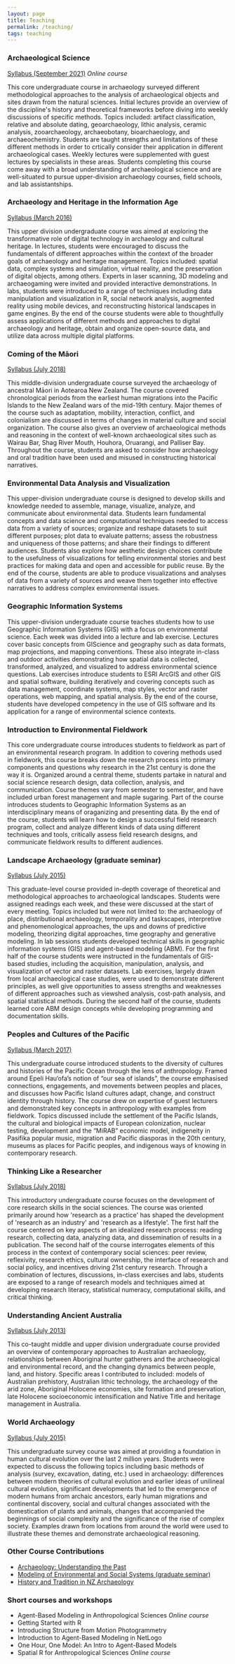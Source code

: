 ```yaml
---
layout: page
title: Teaching
permalink: /teaching/
tags: teaching
---
```


### Archaeological Science
[Syllabus (September 2021)](http://b-davies.github.io/syllabi/anth2030.pdf)
*Online course*

This core undergraduate course in archaeology surveyed different methodological approaches to the analysis of archaeological objects and sites drawn from the natural sciences. Initial lectures provide an overview of the discipline's history and theoretical frameworks before diving into weekly discussions of specific methods. Topics included: artifact classification, relative and absolute dating, geoarchaeology, lithic analysis, ceramic analysis, zooarchaeology, archaeobotany, bioarchaeology, and archaeochemistry. Students are taught strengths and limitations of these different methods in order to crtically consider their application in different archaeological cases. Weekly lectures were supplemented with guest lectures by specialists in these areas. Students completing this course come away with a broad understanding of archaeological science and are well-situated to pursue upper-division archaeology courses, field schools, and lab assistantships.


### Archaeology and Heritage in the Information Age
[Syllabus (March 2016)](http://b-davies.github.io/syllabi/anthro370.pdf)

This upper division undergraduate course was aimed at exploring the transformative role of digital technology in archaeology and cultural heritage. In lectures, students were encouraged to discuss the fundamentals of different approaches within the context of the broader goals of archaeology and heritage management. Topics included: spatial data, complex systems and simulation, virtual reality, and the preservation of digital objects, among others. Experts in laser scanning, 3D modeling and archaeogaming were invited and provided interactive demonstrations. In labs, students were introduced to a range of techniques including data manipulation and visualization in R, social network analysis, augmented reality using mobile devices, and reconstructing historical landscapes in game engines. By the end of the course students were able to thoughtfully assess applications of different methods and approaches to digital archaeology and heritage, obtain and organize open-source data, and utilize data across multiple digital platforms.

### Coming of the Māori
[Syllabus (July 2018)](http://b-davies.github.io/syllabi/anthro207.pdf)

This middle-division undergraduate course surveyed the archaeology of ancestral Māori in Aotearoa New Zealand. The course covered chronological periods from the earliest human migrations into the Pacific Islands to the New Zealand wars of the mid-19th century. Major themes of the course such as adaptation, mobility, interaction, conflict, and colonialism are discussed in terms of changes in material culture and social organization. The course also gives an overview of archaeological methods and reasoning in the context of well-known archaeological sites such as Wairau Bar, Shag River Mouth, Houhora, Oruarangi, and Palliser Bay. Throughout the course, students are asked to consider how archaeology and oral tradition have been used and misused in constructing historical narratives. 

### Environmental Data Analysis and Visualization

This upper-division undergraduate course is designed to develop skills and knowledge needed to assemble, manage, visualize, analyze, and communicate about environmental data. Students learn fundamental concepts and data science and computational techniques needed to access data from a variety of sources; organize and reshape datasets to suit different purposes; plot data to evaluate patterns; assess the robustness and uniqueness of those patterns; and share their findings to different audiences. Students also explore how aesthetic design choices contribute to the usefulness of visualizations for telling environmental stories and best practices for making data and open and accessible for public reuse. By the end of the course, students are able to produce visualizations and analyses of data from a variety of sources and weave them together into effective narratives to address complex environmental issues.  

### Geographic Information Systems

This upper-division undergraduate course teaches students how to use Geographic Information Systems (GIS) with a focus on environmental science. Each week was divided into a lecture and lab exercise. Lectures cover basic concepts from GIScience and geography such as data formats, map projections, and mapping conventions. These also integrate in-class and outdoor activities demonstrating how spatial data is collected, transformed, analyzed, and visualized to address environmental science questions. Lab exercises introduce students to ESRI ArcGIS and other GIS and spatial software, building iteratively and covering concepts such as data management, coordinate systems, map styles, vector and raster operations, web mapping, and spatial analysis. By the end of the course, students have developed competency in the use of GIS software and its application for a range of environmental science contexts.

### Introduction to Environmental Fieldwork

This core undergraduate course introduces students to fieldwork as part of an environmental research program. In addition to covering methods used in fieldwork, this course breaks down the research process into primary components and questions why research in the 21st century is done the way it is. Organized around a central theme, students partake in natural and social science research design, data collection, analysis, and communication. Course themes vary from semester to semester, and have included urban forest management and maple sugaring. Part of the course introduces students to Geographic Information Systems as an interdisciplinary means of oraganizing and presenting data. By the end of the course, students will learn how to design a successful field research program, collect and analyze different kinds of data using different techniques and tools, critically assess field research designs, and communicate fieldwork results to different audiences.


### Landscape Archaeology (graduate seminar)
[Syllabus (July 2015)](http://b-davies.github.io/syllabi/anthro703.pdf)

This graduate-level course provided in-depth coverage of theoretical and methodological approaches to archaeological landscapes. Students were assigned readings each week, and these were discussed at the start of every meeting. Topics included but were not limited to: the archaeology of place, distributional archaeology, temporality and taskscapes, interpretive and phenomenological approaches, the ups and downs of predictive modeling, theorizing digital approaches, time geography and generative modeling. In lab sessions students developed technical skills in geographic information systems (GIS) and agent-based modeling (ABM). For the first half of the course students were instructed in the fundamentals of GIS-based studies, including the acquisition, manipulation, analysis, and visualization of vector and raster datasets. Lab exercises, largely drawn from local archaeological case studies, were used to demonstrate different principles, as well give opportunities to assess strengths and weaknesses of different approaches such as viewshed analysis, cost-path analysis, and spatial statistical methods. During the second half of the course, students learned core ABM design concepts while developing programming and documentation skills. 

### Peoples and Cultures of the Pacific
[Syllabus (March 2017)](http://b-davies.github.io/syllabi/anthro104.pdf)

This undergraduate course introduced students to the diversity of cultures and histories of the Pacific Ocean through the lens of anthropology. Framed around Epeli Hau‘ofa’s notion of “our sea of islands”, the course emphasised connections, engagements, and movements between peoples and places, and discusses how Pacific Island cultures adapt, change, and construct identity through history. The course drew on expertise of guest lecturers and demonstrated key concepts in anthropology with examples from fieldwork. Topics discussed include the settlement of the Pacific Islands, the cultural and biological impacts of European colonization, nuclear testing, development and the “MiRAB” economic model, indigeneity in Pasifika popular music, migration and Pacific diasporas in the 20th century, museums as places for Pacific peoples, and indigenous ways of knowing in contemporary research. 

### Thinking Like a Researcher
[Syllabus (July 2018)](http://b-davies.github.io/syllabi/socscres100.pdf)

This introductory undergraduate course focuses on the development of core research skills in the social sciences. The course was oriented primarily around how 'research as a practice' has shaped the development of 'research as an industry' and 'research as a lifestyle'. The first half the course centered on key aspects of an idealized research process: reading research, collecting data, analyzing data, and dissemination of results in a publication. The second half of the course interrogates elements of this process in the context of contemporary social sciences: peer review, reflexivity, research ethics, cultural ownership, the interface of research and social policy, and incentives driving 21st century research. Through a combination of lectures, discussions, in-class exercises and labs, students are exposed to a range of research models and techniques aimed at developing research literacy, statistical numeracy, computational skills, and critical thinking. 

### Understanding Ancient Australia
[Syllabus (July 2013)](http://b-davies.github.io/syllabi/anthro248.pdf)

This co-taught middle and upper division undergraduate course provided an overview of contemporary approaches to Australian archaeology, relationships between Aboriginal hunter gatherers and the archaeological and environmental record, and the changing dynamics between people, land, and history. Specific areas I contributed to included: models of Australian prehistory, Australian lithic technology, the archaeology of the arid zone, Aboriginal Holocene economies, site formation and preservation, late Holocene socioeconomic intensification and Native Title and heritage management in Australia. 

### World Archaeology
[Syllabus (July 2015)](http://b-davies.github.io/syllabi/anthro101.pdf)

This undergraduate survey course was aimed at providing a foundation in human cultural evolution over the last 2 million years. Students were expected to discuss the following topics including basic methods of analysis (survey, excavation, dating, etc.) used in archaeology: differences between modern theories of cultural evolution and earlier ideas of unilineal cultural evolution, significant developments that led to the emergence of modern humans from archaic ancestors, early human migrations and continental discovery, social and cultural changes associated with the domestication of plants and animals, changes that accompanied the beginnings of social complexity and the significance of the rise of complex society. Examples drawn from locations from around the world were used to illustrate these themes and demonstrate archaeological reasoning. 


### Other Course Contributions
* [Archaeology: Understanding the Past](https://artsfaculty.auckland.ac.nz/courses/?Subject=ANTHRO&Number=200)
* [Modeling of Environmental and Social Systems (graduate seminar)](https://courseoutline.auckland.ac.nz/dco/course/ENVSCI/704/1205)
* [History and Tradition in NZ Archaeology](https://artsfaculty.auckland.ac.nz/courses/?Subject=ANTHRO&Number=346)
	
### Short courses and workshops
* Agent-Based Modeling in Anthropological Sciences *Online course*
* Getting Started with R
* Introducing Structure from Motion Photogrammetry 
* Introduction to Agent-Based Modeling in NetLogo
* One Hour, One Model: An Intro to Agent-Based Models
* Spatial R for Anthropological Sciences *Online course*
